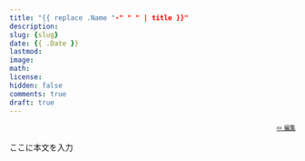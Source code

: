 ```yaml
---
title: "{{ replace .Name "-" " " | title }}"
description: 
slug: {slug}
date: {{ .Date }}
lastmod:
image: 
math: 
license: 
hidden: false
comments: true
draft: true
---
```


<font size="1" align="right">

[✏️ 編集](https://github.com/yamamoto-yuta/yamamoto-yuta.github.io/blob/main/content/post/{slug}/index.md)

</font>

ここに本文を入力
